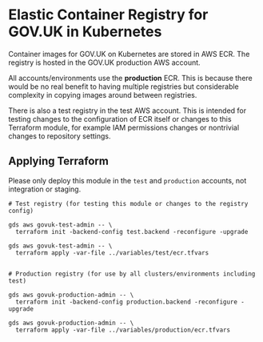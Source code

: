 # Elastic Container Registry for GOV.UK in Kubernetes

Container images for GOV.UK on Kubernetes are stored in AWS ECR. The registry
is hosted in the GOV.UK production AWS account.

All accounts/environments use the **production** ECR. This is because there
would be no real benefit to having multiple registries but considerable
complexity in copying images around between registries.

There is also a test registry in the test AWS account. This is intended for
testing changes to the configuration of ECR itself or changes to this Terraform
module, for example IAM permissions changes or nontrivial changes to repository
settings.

## Applying Terraform

Please only deploy this module in the `test` and `production` accounts, not
integration or staging.

```shell
# Test registry (for testing this module or changes to the registry config)

gds aws govuk-test-admin -- \
  terraform init -backend-config test.backend -reconfigure -upgrade

gds aws govuk-test-admin -- \
  terraform apply -var-file ../variables/test/ecr.tfvars


# Production registry (for use by all clusters/environments including test)

gds aws govuk-production-admin -- \
  terraform init -backend-config production.backend -reconfigure -upgrade

gds aws govuk-production-admin -- \
  terraform apply -var-file ../variables/production/ecr.tfvars
```
